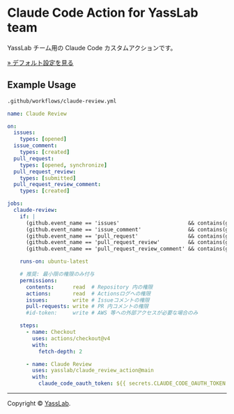 # Claude Code Action for YassLab team

YassLab チーム用の Claude Code カスタムアクションです。

[&raquo; デフォルト設定を見る](https://github.com/yasslab/claude_review_action/blob/main/action.yml)

## Example Usage

```bash
.github/workflows/claude-review.yml
```

```yaml
name: Claude Review

on:
  issues:
    types: [opened]
  issue_comment:
    types: [created]
  pull_request:
    types: [opened, synchronize]
  pull_request_review:
    types: [submitted]
  pull_request_review_comment:
    types: [created]

jobs:
  claude-review:
    if: |
      (github.event_name == 'issues'                      && contains(github.event.issue.body,        '@claude')) ||
      (github.event_name == 'issue_comment'               && contains(github.event.comment.body,      '@claude')) ||
      (github.event_name == 'pull_request'                && contains(github.event.pull_request.body, '@claude')) ||
      (github.event_name == 'pull_request_review'         && contains(github.event.review.body,       '@claude')) ||
      (github.event_name == 'pull_request_review_comment' && contains(github.event.comment.body,      '@claude'))

    runs-on: ubuntu-latest

    # 推奨: 最小限の権限のみ付与
    permissions:
      contents:      read  # Repository 内の権限
      actions:       read  # Actionsログへの権限
      issues:        write # Issueコメントの権限
      pull-requests: write # PR 内コメントの権限
      #id-token:     write # AWS 等への外部アクセスが必要な場合のみ

    steps:
      - name: Checkout
        uses: actions/checkout@v4
        with:
          fetch-depth: 2

      - name: Claude Review
        uses: yasslab/claude_review_action@main
        with:
          claude_code_oauth_token: ${{ secrets.CLAUDE_CODE_OAUTH_TOKEN }}
```

-----

Copyright &copy; [YassLab](http://github.com/yasslab).
